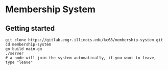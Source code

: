 # Membership System



## Getting started
```
git clone https://gitlab.engr.illinois.edu/kc68/membership-system.git
cd membership-system
go build main.go
./server
# a node will join the system automatically, if you want to leave, type "leave"
```